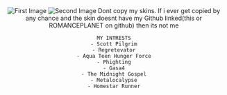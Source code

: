 
</head>
<body>
  <center>
    <img src="https://i.postimg.cc/1tzqkBbn/IMG-6070.jpg" class="center" alt="First Image">
    <img src="https://i.postimg.cc/LsvSWFdS/IMG-7745.gif" class="center" alt="Second Image">
 Dont copy my skins.
    If i ever get copied by any chance and the skin doesnt have my Github linked(this or ROMANCEPLANET on github) then its not me 

    MY INTRESTS
    - Scott Pilgrim
    - Regretevator
    - Aqua Teen Hunger Force
    - Phighting
    - Gasa4
    - The Midnight Gospel
    - Metalocalypse
    - Homestar Runner
  </center>
</body>
</html>

